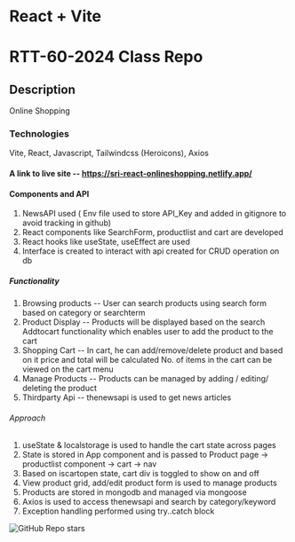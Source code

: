 # React + Vite

# RTT-60-2024 Class Repo

## Description
Online Shopping 

### Technologies
Vite, React, Javascript, Tailwindcss (Heroicons), Axios

#### A link to live site -- https://sri-react-onlineshopping.netlify.app/

#### Components and API
1. NewsAPI used ( Env file used to store API_Key and added in gitignore to avoid tracking in github)
3. React components like SearchForm, productlist and cart are developed
4. React hooks like useState, useEffect are used
5. Interface is created to interact with api created for CRUD operation on db

##### Functionality
1. Browsing products -- User can search products using search form based on category or searchterm
2. Product Display   -- Products will be displayed based on the search 
                        Addtocart functionality which enables user to add the product to the cart
3. Shopping Cart     -- In cart, he can add/remove/delete product and based on it price and total will be calculated 
                        No. of items in the cart can be viewed on the cart menu
4. Manage Products   -- Products can be managed by adding / editing/ deleting the product
5. Thirdparty Api    -- thenewsapi is used to get news articles

###### Approach
1. useState & localstorage is used to handle the cart state across pages
2. State is stored in App component and is passed to Product page -> productlist component -> cart -> nav
3. Based on iscartopen state, cart div is toggled to show on and off
4. View product grid, add/edit product form is used to manage products
5. Products are stored in mongodb and managed via mongoose
6. Axios is used to access thenewsapi and search by category/keyword
7. Exception handling performed using try..catch block


![GitHub Repo stars](https://img.shields.io/github/stars/sri91524/capstoneproject-frontend)
